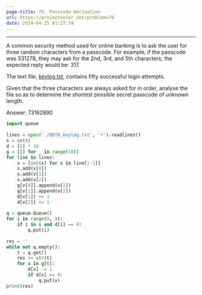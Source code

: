 ```yaml
---
page-title: 79. Passcode Derivation
url: https://projecteuler.net/problem=79
date: 2024-04-25 01:27:34
---
```

---
A common security method used for online banking is to ask the user for three random characters from a passcode. For example, if the passcode was 531278, they may ask for the 2nd, 3rd, and 5th characters; the expected reply would be: 317.

The text file, [keylog.txt](https://projecteuler.net/resources/documents/0079_keylog.txt), contains fifty successful login attempts.

Given that the three characters are always asked for in order, analyse the file so as to determine the shortest possible secret passcode of unknown length.

Answer: 73162890

```python
import queue  
  
lines = open('./0079_keylog.txt', 'r').readlines()  
s = set()  
d = [0] * 10  
g = [[] for _ in range(10)]  
for line in lines:  
    v = [int(x) for x in line[:-1]]  
    s.add(v[0])  
    s.add(v[1])  
    s.add(v[2])  
    g[v[0]].append(v[1])  
    g[v[1]].append(v[2])  
    d[v[1]] += 1  
    d[v[2]] += 1  
  
q = queue.Queue()  
for i in range(0, 9):  
    if i in s and d[i] == 0:  
        q.put(i)  
  
res = ''  
while not q.empty():  
    t = q.get()  
    res += str(t)  
    for x in g[t]:  
        d[x] -= 1  
        if d[x] == 0:  
            q.put(x)  
print(res)
```